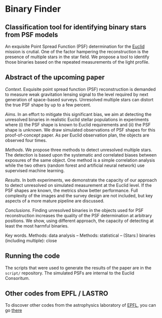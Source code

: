 # Binary Finder
## Classification tool for identifying binary stars from PSF models

An exquisite Point Spread Function (PSF) determination for the [Euclid](http://www.euclid-ec.org/) mission is crutial. One of the factor hampering the reconstruction is the presence of multiple stars in the star field. We propose a tool to identify those binaries based on the repeated measurements of the light profile.

## Abstract of the upcoming paper

_Context_. Exquisite point spread function (PSF) reconstruction is demanded to measure weak gravitation lensing signal to the level required by next generation of space-based surveys. Unresolved multiple stars can distort the true PSF shape by up to a few percent.

_Aims_. In an effort to mitigate this significant bias, we aim at detecting the unresolved binaries in realistic Euclid stellar populations in experiments where (i) the PSF shape is known to Euclid requirements and (ii) the PSF shape is unknown. We draw simulated observations of PSF shapes for this proof-of-concept paper. As per Euclid observation plan, the objects are observed four times.

_Methods_. We propose three methods to detect unresolved multiple stars. The detection is based upon the systematic and correlated biases between exposures of the same object. One method is a simple correlation analysis while the two others (random forest and artificial neural network) use supervised machine learning.

_Results_. In both experiments, we demonstrate the capacity of our approach to detect unresolved on simulated measurement at the Euclid level. If the PSF shapes are known, the metrics show better performance. Full complexity of the images and the survey design are not included, but key aspects of a more mature pipeline are discussed.

_Conclusions_. Finding unresolved binaries in the objects used for PSF reconstruction increases the quality of the PSF determination at arbitrary positions. We show, using different approach, the capacity of detecting at least the most harmful binaries.


Key words. Methods: data analysis – Methods: statistical – (Stars:) binaries (including multiple): close

## Running the code

The scripts that were used to generate the results of the paper are in the `script/` repository. The simulated PSFs are internal to the Euclid Consoritum.

## Other codes from EPFL / LASTRO

To discover other codes from the astrophysics laboratory of [EPFL](http://www.epfl.ch), you can go [there](http://lastro.epfl.ch/software)
